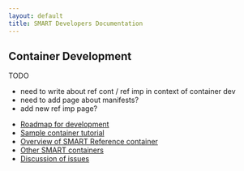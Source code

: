 ```yaml
---
layout: default
title: SMART Developers Documentation
---
```


## Container Development

TODO

- need to write about ref cont / ref imp in context of container dev
- need to add page about manifests?
- add new ref imp page?

* [Roadmap for development](roadmap.html) 
* [Sample container tutorial](tutorial.html)
* [Overview of SMART Reference container](reference-container.html)
* [Other SMART containers](examples.html)
* [Discussion of issues](issues.html)
